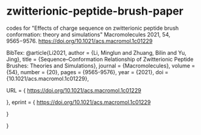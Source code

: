# zwitterionic-peptide-brush-paper
codes for "Effects of charge sequence on zwitterionic peptide brush conformation: theory and simulations"
Macromolecules 2021, 54, 9565−9576.
https://doi.org/10.1021/acs.macromol.1c01229

BibTex:
@article{Li2021,
author = {Li, Minglun and Zhuang, Bilin and Yu, Jing},
title = {Sequence–Conformation Relationship of Zwitterionic Peptide Brushes: Theories and Simulations},
journal = {Macromolecules},
volume = {54},
number = {20},
pages = {9565-9576},
year = {2021},
doi = {10.1021/acs.macromol.1c01229},

URL = { 
        https://doi.org/10.1021/acs.macromol.1c01229
    
},
eprint = { 
        https://doi.org/10.1021/acs.macromol.1c01229
    
}

}


